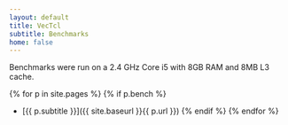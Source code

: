 ```yaml
---
layout: default
title: VecTcl
subtitle: Benchmarks
home: false
---
```


Benchmarks were run on a 2.4 GHz Core i5 with 8GB RAM and 8MB L3 cache.

{% for p in site.pages %}
{% if p.bench %}
* [{{ p.subtitle }}]({{ site.baseurl }}{{ p.url }})
{% endif %}
{% endfor %}

